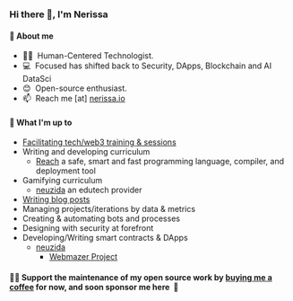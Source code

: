 <h3> Hi there 👋, I'm Nerissa</h3>

#### 📃 About me
- 👩‍💻  &nbsp;Human-Centered Technologist. 
- 💻  &nbsp;Focused has shifted back to Security, DApps, Blockchain and AI DataSci
- 😊  &nbsp;Open-source enthusiast.
- 📫  &nbsp;Reach me [at] [nerissa.io](https://www.nerissa.io)

#### 🌱 What I'm up to
- [Facilitating tech/web3 training & sessions](https://neuzida.io)
- Writing and developing curriculum 
  - [Reach](https://reach.sh) a safe, smart and fast programming language, compiler, and deployment tool
- Gamifying curriculum 
  - [neuzida](https://neuzida.io) an edutech provider 
- [Writing blog posts](https://nerissa.io) 
- Managing projects/iterations by data & metrics 
- Creating & automating bots and processes
- Designing with security at forefront
- Developing/Writing smart contracts & DApps
  - [neuzida](https://neuzida.io)
    - [Webmazer Project](https://neuzida.io)

#### 👩‍💻&nbsp;Support the maintenance of my open source work by [buying me a coffee](https://www.buymeacoffee.com/Nerissa.io ) for now, and soon sponsor me here &nbsp;🤗
